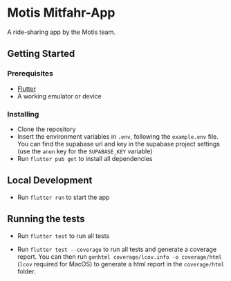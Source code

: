 # Motis Mitfahr-App

A ride-sharing app by the Motis team.

## Getting Started

### Prerequisites

- [Flutter](https://flutter.dev/docs/get-started/install)
- A working emulator or device

### Installing

- Clone the repository
- Insert the environment variables in `.env`, following the `example.env` file. You can find the supabase url and key in the supabase project settings (use the `anon` key for the `SUPABASE_KEY` variable)
- Run `flutter pub get` to install all dependencies

## Local Development

- Run `flutter run` to start the app

## Running the tests

- Run `flutter test` to run all tests

- Run `flutter test --coverage` to run all tests and generate a coverage report. You can then run `genhtml coverage/lcov.info -o coverage/html` (`lcov` required for MacOS) to generate a html report in the `coverage/html` folder.
